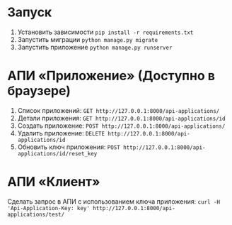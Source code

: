 # Запуск
1. Установить зависимости `pip install -r requirements.txt`
2. Запустить миграции `python manage.py migrate`
3. Запустить приложение `python manage.py runserver`

# АПИ «Приложение» (Доступно в браузере) 
1. Список приложений: `GET http://127.0.0.1:8000/api-applications/`
2. Детали приложения: `GET http://127.0.0.1:8000/api-applications/id`
3. Создать приложение: `POST http://127.0.0.1:8000/api-applications/`
4. Удалить приложение: `DELETE http://127.0.0.1:8000/api-applications/id`
5. Обновить ключ приложения: `POST http://127.0.0.1:8000/api-applications/id/reset_key`

# АПИ «Клиент»
Сделать запрос в АПИ с использованием ключа приложения:
`curl -H 'Api-Application-Key: key' http://127.0.0.1:8000/api-applications/test/`
